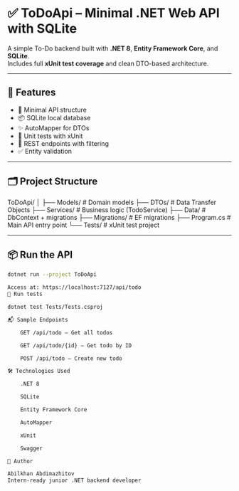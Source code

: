 # ✅ ToDoApi – Minimal .NET Web API with SQLite

A simple To-Do backend built with **.NET 8**, **Entity Framework Core**, and **SQLite**.  
Includes full **xUnit test coverage** and clean DTO-based architecture.

---

## 🚀 Features

- 🧠 Minimal API structure
- 📦 SQLite local database
- ✨ AutoMapper for DTOs
- 🧪 Unit tests with xUnit
- 🔄 REST endpoints with filtering
- ✅ Entity validation

---

## 🗂️ Project Structure

ToDoApi/
│
├── Models/ # Domain models
├── DTOs/ # Data Transfer Objects
├── Services/ # Business logic (TodoService)
├── Data/ # DbContext + migrations
├── Migrations/ # EF migrations
├── Program.cs # Main API entry point
└── Tests/ # xUnit test project


---

## 📦 Run the API

```bash
dotnet run --project ToDoApi

Access at: https://localhost:7127/api/todo
🧪 Run tests

dotnet test Tests/Tests.csproj

📬 Sample Endpoints

    GET /api/todo – Get all todos

    GET /api/todo/{id} – Get todo by ID

    POST /api/todo – Create new todo

🛠️ Technologies Used

    .NET 8

    SQLite

    Entity Framework Core

    AutoMapper

    xUnit

    Swagger

📌 Author

Abilkhan Abdimazhitov
Intern-ready junior .NET backend developer
